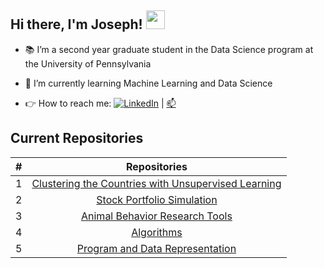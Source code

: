 
## Hi there, I'm Joseph! <img src="https://raw.githubusercontent.com/MartinHeinz/MartinHeinz/master/wave.gif" width="30px">

* 📚 I’m a second year graduate student in the Data Science program at the University of Pennsylvania

* 🌱 I’m currently learning Machine Learning and Data Science

<!-- Actual text -->

* 👉 How to reach me: [![LinkedIn][2.2]][2] | [📫](mailto:joeslee@seas.upenn.edu)

<!-- Icons -->

[1.2]: http://i.imgur.com/wWzX9uB.png (twitter icon without padding)
[2.2]: https://raw.githubusercontent.com/MartinHeinz/MartinHeinz/master/linkedin-3-16.png (LinkedIn icon without padding)

<!-- Links to your social media accounts -->


[2]: https://www.linkedin.com/in/lee-sangwoo/

## Current Repositories

| # | Repositories |
|:---:|:---:|
|1| [Clustering the Countries with Unsupervised Learning](https://github.com/josephswlee/Clustering-the-Countries-with-Unsupervised-Learning)|
|2| [Stock Portfolio Simulation](https://github.com/josephswlee/Stock-Portfolio)|
|3| [Animal Behavior Research Tools](https://github.com/josephswlee/Shin-Lab-Tools)|
|4| [Algorithms](https://github.com/josephswlee/Algorithm)|
|5| [Program and Data Representation](https://github.com/josephswlee/Program-and-Data-Representation)|

<!-- ## Github Stats -->
<!-- [![Top Langs](https://github-readme-stats.vercel.app/api/top-langs/?username=josephswlee&langs_count=8)](https://github.com/josephswlee) -->
